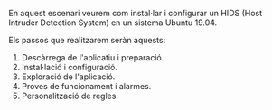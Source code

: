 En aquest escenari veurem com instal·lar i configurar un HIDS (Host Intruder Detection System) en un sistema Ubuntu 19.04.

Els passos que realitzarem seràn aquests:

1. Descàrrega de l'aplicatiu i preparació.
2. Instal·lació i configuració.
3. Exploració de l'aplicació.
4. Proves de funcionament i alarmes.
5. Personalització de regles.
